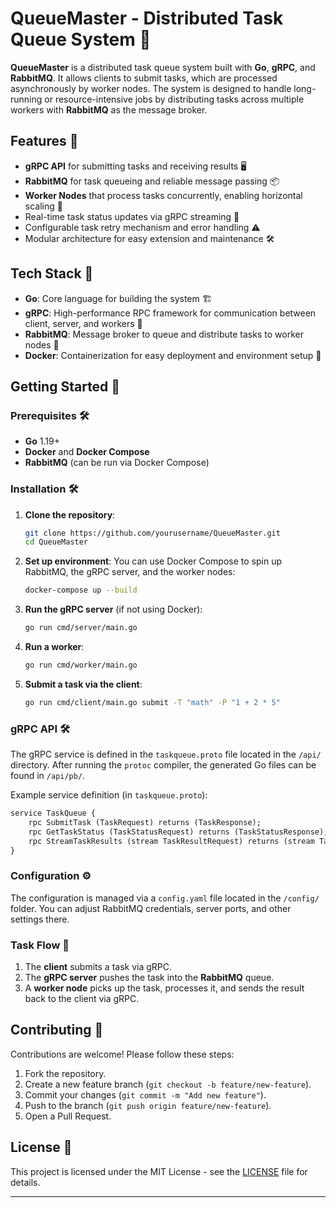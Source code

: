 # QueueMaster - Distributed Task Queue System 🚀

**QueueMaster** is a distributed task queue system built with **Go**, **gRPC**, and **RabbitMQ**. It allows clients to submit tasks, which are processed asynchronously by worker nodes. The system is designed to handle long-running or resource-intensive jobs by distributing tasks across multiple workers with **RabbitMQ** as the message broker.

## Features 🌟

- **gRPC API** for submitting tasks and receiving results 🖥️
- **RabbitMQ** for task queueing and reliable message passing 📦
- **Worker Nodes** that process tasks concurrently, enabling horizontal scaling 🔄
- Real-time task status updates via gRPC streaming 🔔
- Configurable task retry mechanism and error handling ⚠️
- Modular architecture for easy extension and maintenance 🛠️

## Tech Stack 🧩

- **Go**: Core language for building the system 🏗️
- **gRPC**: High-performance RPC framework for communication between client, server, and workers 📡
- **RabbitMQ**: Message broker to queue and distribute tasks to worker nodes 🐇
- **Docker**: Containerization for easy deployment and environment setup 🐳

## Getting Started 🚀

### Prerequisites 🛠️

- **Go** 1.19+
- **Docker** and **Docker Compose**
- **RabbitMQ** (can be run via Docker Compose)

### Installation 🛠️

1. **Clone the repository**:

    ```bash
    git clone https://github.com/yourusername/QueueMaster.git
    cd QueueMaster
    ```

2. **Set up environment**:
    You can use Docker Compose to spin up RabbitMQ, the gRPC server, and the worker nodes:

    ```bash
    docker-compose up --build
    ```

3. **Run the gRPC server** (if not using Docker):

    ```bash
    go run cmd/server/main.go
    ```

4. **Run a worker**:

    ```bash
    go run cmd/worker/main.go
    ```

5. **Submit a task via the client**:

    ```bash
    go run cmd/client/main.go submit -T "math" -P "1 + 2 * 5"
    ```

### gRPC API 🛠️

The gRPC service is defined in the `taskqueue.proto` file located in the `/api/` directory. After running the `protoc` compiler, the generated Go files can be found in `/api/pb/`.

Example service definition (in `taskqueue.proto`):

```proto
service TaskQueue {
    rpc SubmitTask (TaskRequest) returns (TaskResponse);
    rpc GetTaskStatus (TaskStatusRequest) returns (TaskStatusResponse);
    rpc StreamTaskResults (stream TaskResultRequest) returns (stream TaskResultResponse);
}
```

### Configuration ⚙️

The configuration is managed via a `config.yaml` file located in the `/config/` folder. You can adjust RabbitMQ credentials, server ports, and other settings there.

### Task Flow 🔄

1. The **client** submits a task via gRPC.
2. The **gRPC server** pushes the task into the **RabbitMQ** queue.
3. A **worker node** picks up the task, processes it, and sends the result back to the client via gRPC.

## Contributing 🤝

Contributions are welcome! Please follow these steps:

1. Fork the repository.
2. Create a new feature branch (`git checkout -b feature/new-feature`).
3. Commit your changes (`git commit -m "Add new feature"`).
4. Push to the branch (`git push origin feature/new-feature`).
5. Open a Pull Request.

## License 📜

This project is licensed under the MIT License - see the [LICENSE](LICENSE) file for details.

---
